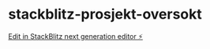 # stackblitz-prosjekt-oversokt

[Edit in StackBlitz next generation editor ⚡️](https://stackblitz.com/~/github.com/kandikatt98/stackblitz-prosjekt-oversokt)